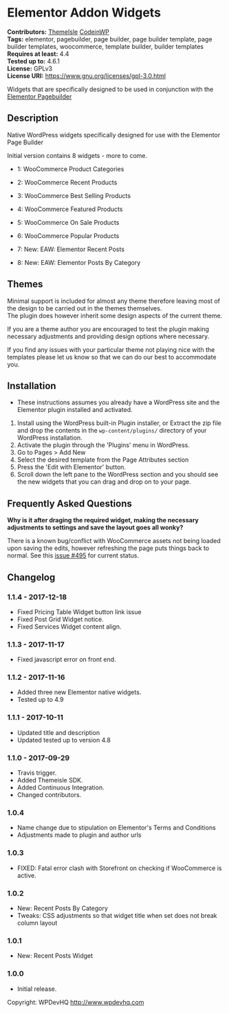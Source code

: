 # Elementor Addon Widgets


**Contributors:** [ThemeIsle](http://www.themeisle.com) [CodeinWP](http://codeinwp.com)   
**Tags:** elementor, pagebuilder, page builder, page builder template, page builder templates, woocommerce, template builder, builder templates   
**Requires at least:** 4.4  
**Tested up to:** 4.6.1  
**License:** GPLv3  
**License URI:** https://www.gnu.org/licenses/gpl-3.0.html   

Widgets that are specifically designed to be used in conjunction with the [Elementor Pagebuilder](https://github.com/pojome/elementor)

## Description ##
Native WordPress widgets specifically designed for use with the Elementor Page Builder

Initial version contains 8 widgets - more to come.
- 1: WooCommerce Product Categories
- 2: WooCommerce Recent Products   
- 3: WooCommerce Best Selling Products   
- 4: WooCommerce Featured Products   
- 5: WooCommerce On Sale Products   
- 6: WooCommerce Popular Products

- 7: New: EAW: Elementor Recent Posts
- 8: New: EAW: Elementor Posts By Category
	
## Themes ##
Minimal support is included for almost any theme therefore leaving most of the design to be carried out in the themes themselves.   
The plugin does however inherit some design aspects of the current theme.

If you are a theme author you are encouraged to test the plugin making necessary adjustments and providing design options where necessary.

If you find any issues with your particular theme not playing nice with the templates please let us know so that we can do our best
to accommodate you.

## Installation ##
* These instructions assumes you already have a WordPress site and the Elementor plugin installed and activated.

1. Install using the WordPress built-in Plugin installer, or Extract the zip file and drop the contents in the `wp-content/plugins/` directory of your WordPress installation.
2. Activate the plugin through the 'Plugins' menu in WordPress.
3. Go to Pages > Add New
4. Select the desired template from the Page Attributes section
4. Press the 'Edit with Elementor' button.
5. Scroll down the left pane to the WordPress section and you should see the new widgets that you can drag and drop on to your page.

## Frequently Asked Questions ##

**Why is it after draging the required widget, making the necessary adjustments to settings and save the layout goes all wonky?**

There is a known bug/conflict with WooCommerce assets not being loaded upon saving the edits, however refreshing the page puts things back to normal.
See this [issue #495](https://github.com/pojome/elementor/issues/495) for current status.


## Changelog ##
### 1.1.4 - 2017-12-18  ###

* Fixed Pricing Table Widget button link issue
* Fixed Post Grid Widget notice.
* Fixed Services Widget content align.


### 1.1.3 - 2017-11-17  ###

* Fixed javascript error on front end.


### 1.1.2 - 2017-11-16  ###

* Added three new Elementor native widgets.
* Tested up to 4.9


### 1.1.1 - 2017-10-11  ###

* Updated title and description
* Updated tested up to version 4.8


### 1.1.0 - 2017-09-29  ###

* Travis trigger.
* Added Themeisle SDK.
* Added Continuous Integration.
* Changed contributors.


### 1.0.4 ###
* Name change due to stipulation on Elementor's Terms and Conditions
* Adjustments made to plugin and author urls

### 1.0.3 ###
* FIXED: Fatal error clash with Storefront on checking if WooCommerce is active.

### 1.0.2 ###
* New: Recent Posts By Category
* Tweaks: CSS adjustments so that widget title when set does not break column layout

### 1.0.1 ###
* New: Recent Posts Widget

### 1.0.0 ###
* Initial release.

Copyright: WPDevHQ http://www.wpdevhq.com